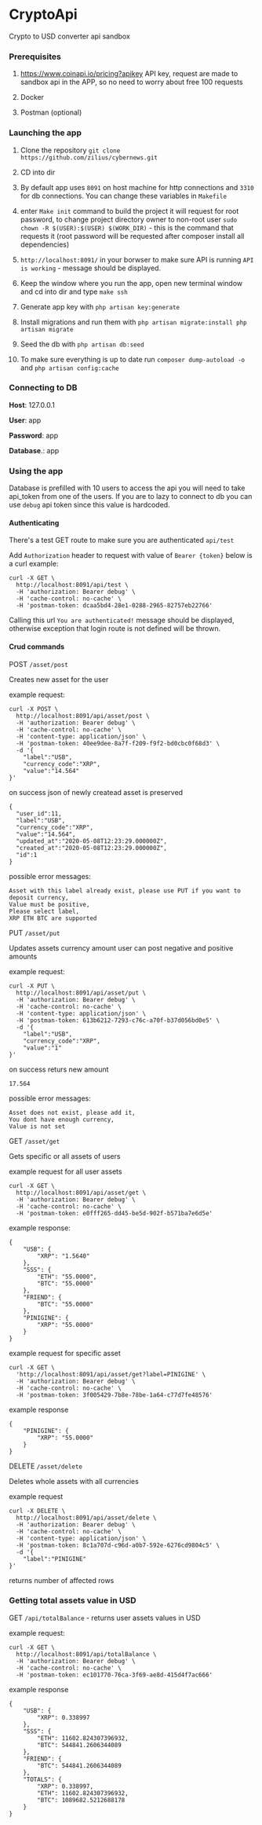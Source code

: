 # CryptoApi

Crypto to USD converter api sandbox

<h3>Prerequisites</h3>


1. https://www.coinapi.io/pricing?apikey API key, request are made to sandbox api in the APP, so no need to worry about free 100 requests

2. Docker

3. Postman (optional)


<h3>Launching the app</h3>

1. Clone the repository `git clone https://github.com/zilius/cybernews.git`

2. CD into dir

3. By default app uses `8091` on host machine for http connections and `3310` for db connections. You can change these variables in `Makefile`

4. enter `Make init` command to build the project it will request for root password, to change project directory owner to non-root user `sudo chown -R $(USER):$(USER) $(WORK_DIR)` - this is the command that requests it (root password will be requested after composer install all dependencies)

5. `http://localhost:8091/` in your borwser to make sure API is running `API is working` - message should be displayed.

6. Keep the window where you run the app, open new terminal window and cd into dir and type `make ssh`

7. Generate app key with `php artisan key:generate`

8. Install migrations and run them with `php artisan migrate:install php artisan migrate`

9. Seed the db with `php artisan db:seed`

10. To make sure everything is up to date run `composer dump-autoload -o` and `php artisan config:cache`

<h3>Connecting to DB</h3>

<b>Host</b>: 127.0.0.1

<b>User</b>: app

<b>Password</b>: app

<b>Database</b>.: app


<h3> Using the app </h3>

Database is prefilled with 10 users to access the api you will need to take api_token from one of the users. If you are to lazy to connect to db you can use `debug` api token since this value is hardcoded.

<h4>Authenticating</h4>

There's a test GET route to make sure you are authenticated `api/test`

Add `Authorization` header to request with value of `Bearer {token}` below is a curl example:

```
curl -X GET \
  http://localhost:8091/api/test \
  -H 'authorization: Bearer debug' \
  -H 'cache-control: no-cache' \
  -H 'postman-token: dcaa5bd4-28e1-0288-2965-82757eb22766'
```

Calling this url `You are authenticated!` message should be displayed, otherwise exception that login route is not defined will be thrown.

<h4>Crud commands</h4>

POST `/asset/post`

Creates new asset for the user

example request: 

```
curl -X POST \
  http://localhost:8091/api/asset/post \
  -H 'authorization: Bearer debug' \
  -H 'cache-control: no-cache' \
  -H 'content-type: application/json' \
  -H 'postman-token: 40ee9dee-8a7f-f209-f9f2-bd0cbc0f68d3' \
  -d '{
	"label":"USB",
	"currency_code":"XRP",
	"value":"14.564"
}'
```

on success json of newly createad asset is preserved


```
{
  "user_id":11,
  "label":"USB",
  "currency_code":"XRP",
  "value":"14.564",
  "updated_at":"2020-05-08T12:23:29.000000Z",
  "created_at":"2020-05-08T12:23:29.000000Z",
  "id":1
}
```

possible error messages:

```
Asset with this label already exist, please use PUT if you want to deposit currency,
Value must be positive,
Please select label,
XRP ETH BTC are supported

```



PUT `/asset/put`

Updates assets currency amount user can post negative and positive amounts

example request:

```
curl -X PUT \
  http://localhost:8091/api/asset/put \
  -H 'authorization: Bearer debug' \
  -H 'cache-control: no-cache' \
  -H 'content-type: application/json' \
  -H 'postman-token: 613b6212-7293-c76c-a70f-b37d056bd0e5' \
  -d '{
	"label":"USB",
	"currency_code":"XRP",
	"value":"1"
}'
```
on success returs new amount

```
17.564
```

possible error messages:

```
Asset does not exist, please add it,
You dont have enough currency,
Value is not set
```


GET `/asset/get`

Gets specific or all assets of users

example request for all user assets

```
curl -X GET \
  http://localhost:8091/api/asset/get \
  -H 'authorization: Bearer debug' \
  -H 'cache-control: no-cache' \
  -H 'postman-token: e0fff265-dd45-be5d-902f-b571ba7e6d5e'
```

example response:

```
{
    "USB": {
        "XRP": "1.5640"
    },
    "SSS": {
        "ETH": "55.0000",
        "BTC": "55.0000"
    },
    "FRIEND": {
        "BTC": "55.0000"
    },
    "PINIGINE": {
        "XRP": "55.0000"
    }
}
```

example request for specific asset 

```
curl -X GET \
  'http://localhost:8091/api/asset/get?label=PINIGINE' \
  -H 'authorization: Bearer debug' \
  -H 'cache-control: no-cache' \
  -H 'postman-token: 3f005429-7b8e-78be-1a64-c77d7fe48576'
```

example response

```
{
    "PINIGINE": {
        "XRP": "55.0000"
    }
}
```


DELETE `/asset/delete`

Deletes whole assets with all currencies

example request 

```
curl -X DELETE \
  http://localhost:8091/api/asset/delete \
  -H 'authorization: Bearer debug' \
  -H 'cache-control: no-cache' \
  -H 'content-type: application/json' \
  -H 'postman-token: 8c1a707d-c96d-a0b7-592e-6276cd9804c5' \
  -d '{
	"label":"PINIGINE"
}'
```

returns number of affected rows


<h3>Getting total assets value in USD</h3>

GET `/api/totalBalance` - returns user assets values in USD

example request:

```
curl -X GET \
  http://localhost:8091/api/totalBalance \
  -H 'authorization: Bearer debug' \
  -H 'cache-control: no-cache' \
  -H 'postman-token: ec101770-76ca-3f69-ae8d-415d4f7ac666'
```

example response

```
{
    "USB": {
        "XRP": 0.338997
    },
    "SSS": {
        "ETH": 11602.824307396932,
        "BTC": 544841.2606344089
    },
    "FRIEND": {
        "BTC": 544841.2606344089
    },
    "TOTALS": {
        "XRP": 0.338997,
        "ETH": 11602.824307396932,
        "BTC": 1089682.5212688178
    }
}
```




